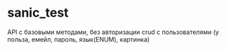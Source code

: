 # sanic_test
API с базовыми методами, без авторизации
crud  с пользователями (у польза, емейл, пароль, язык(ENUM), картинка)
